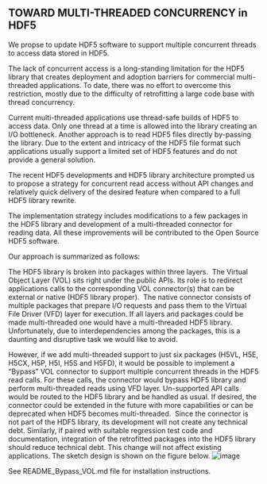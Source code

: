 TOWARD MULTI-THREADED CONCURRENCY in HDF5
------------------------------------------

We propse to update HDF5 software to support multiple concurrent threads to access data stored in HDF5.

The lack of concurrent access is a long-standing limitation for the HDF5 library that creates deployment and adoption barriers for commercial multi-threaded applications. To date, there was no effort to overcome this restriction, mostly due to the difficulty of retrofitting a large code base with thread concurrency. 

Current multi-threaded applications use thread-safe builds of HDF5 to access data. Only one thread at a time is allowed into the library creating an I/O bottleneck. Another approach is to read HDF5 files directly by-passing the library. Due to the extent and intricacy of the HDF5 file format such applications usually support a limited set of HDF5 features and do not provide a general solution.

The recent HDF5 developments and HDF5 library architecture prompted us to propose a strategy for concurrent read access without API changes and relatively quick delivery of the desired feature when compared to a full HDF5 library rewrite.

The implementation strategy includes modifications to a few packages in the HDF5 library and development of a multi-threaded connector for reading data. All these improvements will be contributed to the Open Source HDF5 software.

Our approach is summarized as follows:

The HDF5 library is broken into packages within three layers.  The Virtual Object Layer (VOL) sits right under the public APIs. Its role is to redirect applications calls to the corresponding VOL connector(s) that can be external or native (HDF5 library proper).  The native connector consists of multiple packages that prepare I/O requests and pass them to the Virtual File Driver (VFD) layer for execution.  If all layers and packages could be made multi-threaded one would have a multi-threaded HDF5 library. Unfortunately, due to interdependencies among the packages, this is a daunting and disruptive task we would like to avoid.

However, if we add multi-threaded support to just six packages (H5VL, H5E, H5CX, H5P, H5I, H5S and H5FD), it would be possible to implement a “Bypass” VOL connector to support multiple concurrent threads in the HDF5 read calls. For these calls, the connector would bypass HDF5 library and perform multi-threaded reads using VFD layer.  Un-supported API calls would be routed to the HDF5 library and be handled as usual.  If desired, the connector could be extended in the future with more capabilities or can be deprecated when HDF5 becomes multi-threaded.  Since the connector is not part of the HDF5 library, its development will not create any technical debt. Similarly, if paired with suitable regression test code and documentation, integration of the retrofitted packages into the HDF5 library should reduce technical debt. This change will not affect existing applications. The sketch design is shown on the figure below.
![image](https://user-images.githubusercontent.com/14047725/178516861-63bcd119-f0db-44f1-8343-95da7747692e.png)

See README_Bypass_VOL.md file for installation instructions.

